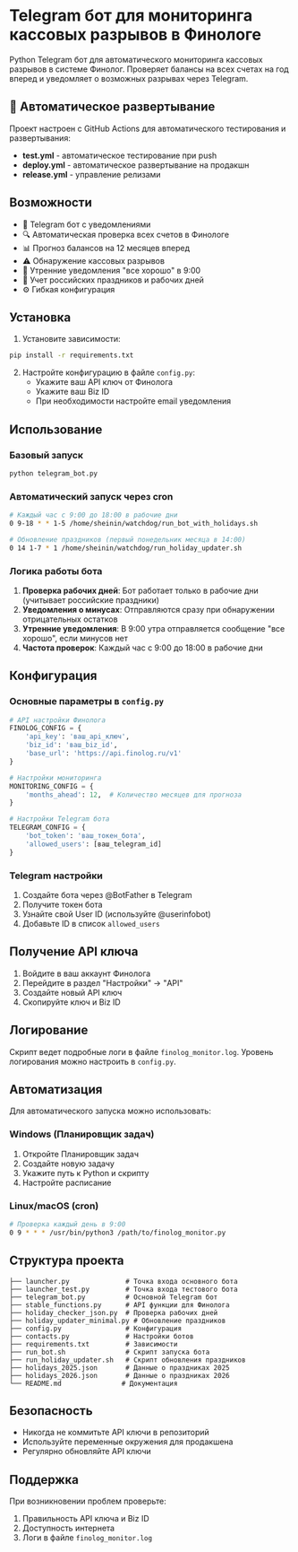 # Telegram бот для мониторинга кассовых разрывов в Финологе

Python Telegram бот для автоматического мониторинга кассовых разрывов в системе Финолог. Проверяет балансы на всех счетах на год вперед и уведомляет о возможных разрывах через Telegram.

## 🚀 Автоматическое развертывание

Проект настроен с GitHub Actions для автоматического тестирования и развертывания:
- **test.yml** - автоматическое тестирование при push
- **deploy.yml** - автоматическое развертывание на продакшн  
- **release.yml** - управление релизами

## Возможности

- 🤖 Telegram бот с уведомлениями
- 🔍 Автоматическая проверка всех счетов в Финологе
- 📊 Прогноз балансов на 12 месяцев вперед
- ⚠️ Обнаружение кассовых разрывов
- 🌅 Утренние уведомления "все хорошо" в 9:00
- 📅 Учет российских праздников и рабочих дней
- ⚙️ Гибкая конфигурация

## Установка

1. Установите зависимости:
```bash
pip install -r requirements.txt
```

2. Настройте конфигурацию в файле `config.py`:
   - Укажите ваш API ключ от Финолога
   - Укажите ваш Biz ID
   - При необходимости настройте email уведомления

## Использование

### Базовый запуск
```bash
python telegram_bot.py
```

### Автоматический запуск через cron
```bash
# Каждый час с 9:00 до 18:00 в рабочие дни
0 9-18 * * 1-5 /home/sheinin/watchdog/run_bot_with_holidays.sh

# Обновление праздников (первый понедельник месяца в 14:00)
0 14 1-7 * 1 /home/sheinin/watchdog/run_holiday_updater.sh
```

### Логика работы бота

1. **Проверка рабочих дней**: Бот работает только в рабочие дни (учитывает российские праздники)
2. **Уведомления о минусах**: Отправляются сразу при обнаружении отрицательных остатков
3. **Утренние уведомления**: В 9:00 утра отправляется сообщение "все хорошо", если минусов нет
4. **Частота проверок**: Каждый час с 9:00 до 18:00 в рабочие дни

## Конфигурация

### Основные параметры в `config.py`

```python
# API настройки Финолога
FINOLOG_CONFIG = {
    'api_key': 'ваш_api_ключ',
    'biz_id': 'ваш_biz_id',
    'base_url': 'https://api.finolog.ru/v1'
}

# Настройки мониторинга
MONITORING_CONFIG = {
    'months_ahead': 12,  # Количество месяцев для прогноза
}

# Настройки Telegram бота
TELEGRAM_CONFIG = {
    'bot_token': 'ваш_токен_бота',
    'allowed_users': [ваш_telegram_id]
}
```

### Telegram настройки

1. Создайте бота через @BotFather в Telegram
2. Получите токен бота
3. Узнайте свой User ID (используйте @userinfobot)
4. Добавьте ID в список `allowed_users`

## Получение API ключа

1. Войдите в ваш аккаунт Финолога
2. Перейдите в раздел "Настройки" → "API"
3. Создайте новый API ключ
4. Скопируйте ключ и Biz ID

## Логирование

Скрипт ведет подробные логи в файле `finolog_monitor.log`. Уровень логирования можно настроить в `config.py`.

## Автоматизация

Для автоматического запуска можно использовать:

### Windows (Планировщик задач)
1. Откройте Планировщик задач
2. Создайте новую задачу
3. Укажите путь к Python и скрипту
4. Настройте расписание

### Linux/macOS (cron)
```bash
# Проверка каждый день в 9:00
0 9 * * * /usr/bin/python3 /path/to/finolog_monitor.py
```

## Структура проекта

```
├── launcher.py              # Точка входа основного бота
├── launcher_test.py         # Точка входа тестового бота
├── telegram_bot.py          # Основной Telegram бот
├── stable_functions.py      # API функции для Финолога
├── holiday_checker_json.py  # Проверка рабочих дней
├── holiday_updater_minimal.py # Обновление праздников
├── config.py                # Конфигурация
├── contacts.py              # Настройки ботов
├── requirements.txt         # Зависимости
├── run_bot.sh               # Скрипт запуска бота
├── run_holiday_updater.sh   # Скрипт обновления праздников
├── holidays_2025.json       # Данные о праздниках 2025
├── holidays_2026.json       # Данные о праздниках 2026
└── README.md               # Документация
```

## Безопасность

- Никогда не коммитьте API ключи в репозиторий
- Используйте переменные окружения для продакшена
- Регулярно обновляйте API ключи

## Поддержка

При возникновении проблем проверьте:
1. Правильность API ключа и Biz ID
2. Доступность интернета
3. Логи в файле `finolog_monitor.log`









